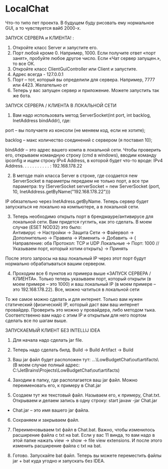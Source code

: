# LocalChat
Что-то типо пет проекта. В будущем буду рисовать ему нормальное GUI, а то чувствуется вайб 2000-х.

ЗАПУСК СЕРВЕРА и КЛИЕНТА! :
1.	Откройте класс Server и запустите его. 
2.	Порт любой кроме 0. Например, 1000. Если получите ответ «порт занят», пробуйте любое другое число. Если «Чат сервер запущен.», то все ОК.
3.	Откройте класс ClientGuiController или Client и запустите. 
4.	Адрес всегда - 127.0.0.1
5.	Порт – тот, который вы определили для сервера. Например, 7777 или 4423. Желательно от 
6.	Теперь у вас запущен сервер и приложение. Можете запустить так же бота.

ЗАПУСК СЕРВЕРА / КЛИЕНТА В ЛОКАЛЬНОЙ СЕТИ

1.	Вам надо использовать метод ServerSocket(int port, int backlog, InetAddress bindAddr), где: 

port – вы получаете из консоли (не меняем код, если не хотите);

backlog – макс количество соединений с сервером (я поставил 10);

bindAddr – это адрес вашего компа в локальной сети. Чтобы проверить его, открываем командную строку (cmd в windows), вводим команду ipconfig и ищем строку IPv4 Address, в которой будет что-то вроде: 
IPv4 Address. . . . . . . . . . . : 192.168.178.22

2.	В методе main класса Server в строке, где создается new ServerSocket в параметры передаем не только порт, а все три параметра:
try (ServerSocket serverSocket = new ServerSocket (port, 10, InetAddress.getByName("192.168.178.22")))

IP обязательно через InetAdress.getByName. 
Теперь сервер будет запускаться не локально на компьютере, а в локальной сети. 

3.	Теперь необходимо открыть порт в брендмауре/антивирусе для локальной сети. Вам придется гуглить, как это сделать. В моем случае (ESET NOD32) это было:  
Антивирус -> Настройки -> Защита Сети -> Файервол -> Дополнительно -> Правила -> Изменить -> Добавить  -> {
Направление: оба
Протокол: TCP и UDP
Локальные -> Порт: 1000 //Указываем порт, который хотим открыть}  -> Принять

После этого запросы на ваш локальный IP через этот порт будут нормально обрабатываться вашим сервером. 

4.	Проходим все 6 пунктов из примера выше «ЗАПУСК СЕРВЕРА / КЛИЕНТА». Только теперь указываем порт, который открыли (в моем примере – это 1000) и ваш локальный IP (в моем примере – это 192.168.178.22). Все, можно чатиться в локальной сети

То же самое можно сделать и для интернет. Только вам нужен статический (физический) IP, который даст вам ваш интернет провайдер. Проверить это можно у провайдера, либо методом тыка. Соответственно вам надо с этим IP и открытым для него портом сделать все по шагам выше.

ЗАПУСКАЕМЫЙ КЛИЕНТ БЕЗ INTELLIJ IDEA

1.	Для начала надо сделать jar file. 

2.	Теперь надо сделать билд. 
Build -> Build Artifact -> Build

3.	Ваш jar файл будет расположен тут: …\LowBudgetChat\out\artifacts\ 
(В моем случае полный адрес: C:\JetBrains\Projects\LowBudgetChat\out\artifacts\)

4.	Заходим в папку, где располагается ваш jar файл. Можно переименовать его, к примеру в Chat.jar 

5.	Создаем тут же текстовый файл. Называем его, к примеру, Chat.txt. Открываем и делаем запись в одну строку: start javaw -jar Chat.jar

* Chat.jar – это имя вашего jar файла.

6.	Сохраняем и закрываем файл. 

7.	Переименовываем txt файл в Chat.bat. Важно, чтобы изменилось расширение файла с txt на bat. Если у вас 11 винда, то вам надо в этой папке нажать view -> show -> file view extensions. И после этого изменить расширение файла с txt на bat. 

8.	Готово. Запускайте bat файл. Теперь вы можете переместить файлы jar + bat куда угодно и запускать без IDEA. 
